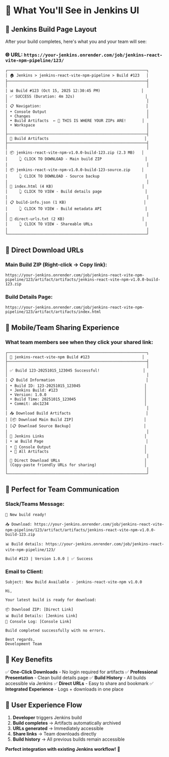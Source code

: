 # 📱 What You'll See in Jenkins UI

## 🎯 Jenkins Build Page Layout

After your build completes, here's what you and your team will see:

### 🌐 URL: `https://your-jenkins.onrender.com/job/jenkins-react-vite-npm-pipeline/123/`

```
┌─────────────────────────────────────────────────────────────┐
│ 🏠 Jenkins > jenkins-react-vite-npm-pipeline > Build #123   │
├─────────────────────────────────────────────────────────────┤
│                                                             │
│ 📊 Build #123 (Oct 15, 2025 12:30:45 PM)                  │
│ ✅ SUCCESS (Duration: 4m 32s)                               │
│                                                             │
│ 📋 Navigation:                                              │
│ • Console Output                                            │
│ • Changes                                                   │
│ • Build Artifacts  ← 🎯 THIS IS WHERE YOUR ZIPs ARE!       │
│ • Workspace                                                 │
│                                                             │
├─────────────────────────────────────────────────────────────┤
│ 📁 Build Artifacts                                          │
├─────────────────────────────────────────────────────────────┤
│                                                             │
│ 📦 jenkins-react-vite-npm-v1.0.0-build-123.zip (2.3 MB)   │
│     👆 CLICK TO DOWNLOAD - Main build ZIP                   │
│                                                             │
│ 📦 jenkins-react-vite-npm-v1.0.0-build-123-source.zip     │
│     👆 CLICK TO DOWNLOAD - Source backup                    │
│                                                             │
│ 📄 index.html (4 KB)                                       │
│     👆 CLICK TO VIEW - Build details page                   │
│                                                             │
│ 📋 build-info.json (1 KB)                                  │
│     👆 CLICK TO VIEW - Build metadata API                   │
│                                                             │
│ 📝 direct-urls.txt (2 KB)                                  │
│     👆 CLICK TO VIEW - Shareable URLs                       │
│                                                             │
└─────────────────────────────────────────────────────────────┘
```

## 🔗 Direct Download URLs

### Main Build ZIP (Right-click → Copy link):

```
https://your-jenkins.onrender.com/job/jenkins-react-vite-npm-pipeline/123/artifact/artifacts/jenkins-react-vite-npm-v1.0.0-build-123.zip
```

### Build Details Page:

```
https://your-jenkins.onrender.com/job/jenkins-react-vite-npm-pipeline/123/artifact/artifacts/index.html
```

## 📱 Mobile/Team Sharing Experience

### What team members see when they click your shared link:

```
┌─────────────────────────────────────────────────────────────┐
│ 📱 jenkins-react-vite-npm Build #123                       │
├─────────────────────────────────────────────────────────────┤
│                                                             │
│ ✅ Build 123-20251015_123045 Successful!                   │
│                                                             │
│ 📋 Build Information                                        │
│ • Build ID: 123-20251015_123045                            │
│ • Jenkins Build: #123                                      │
│ • Version: 1.0.0                                           │
│ • Build Time: 20251015_123045                              │
│ • Commit: abc1234                                          │
│                                                             │
│ 📥 Download Build Artifacts                                 │
│ [📦 Download Main Build ZIP]                               │
│ [📋 Download Source Backup]                                │
│                                                             │
│ 🔗 Jenkins Links                                            │
│ • 📊 Build Page                                             │
│ • 📝 Console Output                                         │
│ • 📁 All Artifacts                                          │
│                                                             │
│ 🔗 Direct Download URLs                                     │
│ (Copy-paste friendly URLs for sharing)                     │
│                                                             │
└─────────────────────────────────────────────────────────────┘
```

## 💬 Perfect for Team Communication

### Slack/Teams Message:

```
🚀 New build ready!

📥 Download: https://your-jenkins.onrender.com/job/jenkins-react-vite-npm-pipeline/123/artifact/artifacts/jenkins-react-vite-npm-v1.0.0-build-123.zip

📊 Build details: https://your-jenkins.onrender.com/job/jenkins-react-vite-npm-pipeline/123/

Build #123 | Version 1.0.0 | ✅ Success
```

### Email to Client:

```
Subject: New Build Available - jenkins-react-vite-npm v1.0.0

Hi,

Your latest build is ready for download:

📦 Download ZIP: [Direct Link]
📊 Build Details: [Jenkins Link]
📝 Console Log: [Console Link]

Build completed successfully with no errors.

Best regards,
Development Team
```

## 🎯 Key Benefits

✅ **One-Click Downloads** - No login required for artifacts
✅ **Professional Presentation** - Clean build details page
✅ **Build History** - All builds accessible via Jenkins
✅ **Direct URLs** - Easy to share and bookmark
✅ **Integrated Experience** - Logs + downloads in one place

## 🚀 User Experience Flow

1. **Developer** triggers Jenkins build
2. **Build completes** → Artifacts automatically archived
3. **URLs generated** → Immediately accessible
4. **Share links** → Team downloads directly
5. **Build history** → All previous builds remain accessible

**Perfect integration with existing Jenkins workflow!** 🎉
